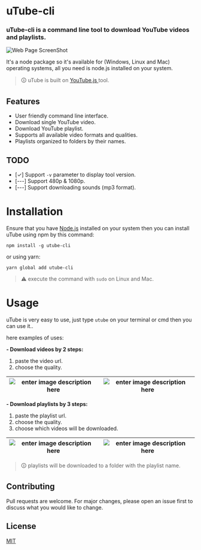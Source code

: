 
# uTube-cli

### uTube-cli is a command line tool to download YouTube videos and playlists.

![Web Page ScreenShot](https://i.ibb.co/VYw6ZST/Screenshot-from-2022-07-27-17-23-23.png)

It's a node package so it's available for (Windows, Linux and Mac) operating systems, all you need is node.js installed on your system.

> 🛈 uTube is built on [ YouTube.js ](https://github.com/LuanRT/YouTube.js) tool.

## Features

 - User friendly command line interface.
 - Download single YouTube video.
 - Download YouTube playlist.
 - Supports all available video formats and qualities.
 - Playlists organized to folders by their names.

## TODO

 - [✓]	Support `-v` parameter to display tool version.
 - [---] Support 480p & 1080p.
 - [---] Support downloading sounds (mp3 format).
 
# Installation

Ensure that you have [Node.js](https://nodejs.org/en/) installed on your system then you can install uTube using npm by this command:

    npm install -g utube-cli
or using yarn:

    yarn global add utube-cli

> ⚠ execute the command with `sudo` on Linux and Mac.

# Usage

uTube is very easy to use, just type `utube` on your terminal or cmd then you can use it..

here examples of uses:

**- Download videos by 2 steps:**

 1. paste the video url.
 2. choose the quality.
 
| ![enter image description here](https://i.ibb.co/Fx7qCgZ/Screenshot-from-2022-07-27-17-24-44.png) | ![enter image description here](https://i.ibb.co/cvYhyC9/Screenshot-from-2022-07-27-17-24-56.png) |
|--|--|


 
**- Download playlists by 3 steps:**

 1. paste the playlist url.
 2. choose the quality.
 3. choose which videos will be downloaded.
 
| ![enter image description here](https://i.ibb.co/Njcqm0z/Screenshot-from-2022-07-27-17-27-02.png) | ![enter image description here](https://i.ibb.co/P6tL6Mr/Screenshot-from-2022-07-27-17-27-22.png) |
|--|--|

 
> 🛈 playlists will be downloaded to a folder with the playlist name.

## Contributing
Pull requests are welcome. For major changes, please open an issue first to discuss what you would like to change.

## License
[MIT](https://choosealicense.com/licenses/mit/)

